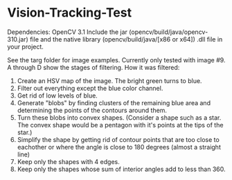 # Vision-Tracking-Test

Dependencies: OpenCV 3.1 
Include the jar (opencv/build/java/opencv-310.jar) file and the native library (opencv/build/java/[x86 or x64]) .dll file in your project.

See the targ folder for image examples. Currently only tested with image #9. A through D show the stages of filtering.
How it was filtered:
1) Create an HSV map of the image. The bright green turns to blue.
2) Filter out everything except the blue color channel.
3) Get rid of low levels of blue.
4) Generate "blobs" by finding clusters of the remaining blue area and determining the points of the contours around them.
5) Turn these blobs into convex shapes. (Consider a shape such as a star. The convex shape would be a pentagon with it's points at the tips of the star.)
6) Simplify the shape by getting rid of contour points that are too close to eachother or where the angle is close to 180 degrees (almost a straight line)
7) Keep only the shapes with 4 edges.
8) Keep only the shapes whose sum of interior angles add to less than 360.
